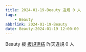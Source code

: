 ```yaml
---
title: 2024-01-19-Beauty 違規 0 人
tags:
    - Beauty
abbrlink: 2024-01-19-Beauty
date: Beauty-2024-01-19 12:00:00
---
```

Beauty 板 [板規連結](https://www.ptt.cc/bbs/Beauty/M.1630069980.A.84B.html)
昨天違規 0 人
